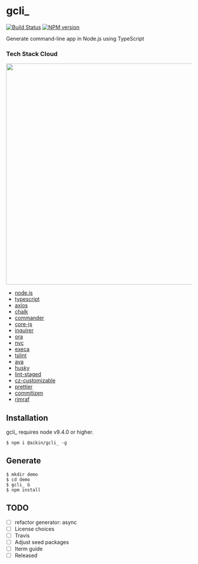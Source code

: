 # gcli_

[![Build Status](https://travis-ci.org/aikin/gcli_.svg?branch=master)](https://travis-ci.org/aikin/gcli_)
[![NPM version](https://img.shields.io/npm/v/@aikin/gcli_.svg?style=flat-square)](https://www.npmjs.com/package/@aikin/gcli_)


Generate command-line app in Node.js using TypeScript


### Tech Stack Cloud

<img src='https://github.com/aikin/gcli_/blob/master/tech-cloud-word.png' width='600px' />

 * [node.js](https://github.com/nodejs/node)
 * [typescript](https://github.com/Microsoft/TypeScript)
 * [axios](https://github.com/axios/axios)
 * [chalk](https://github.com/chalk/chalk)
 * [commander](https://github.com/tj/commander.js)
 * [core-js](https://github.com/zloirock/core-js)
 * [inquirer](https://github.com/zloirock/core-js)
 * [ora](https://github.com/sindresorhus/ora)
 * [nyc](https://github.com/istanbuljs/nyc)
 * [execa](https://github.com/sindresorhus/execa)
 * [tslint](https://github.com/palantir/tslint)
 * [ava](https://github.com/avajs/ava)
 * [husky](https://github.com/typicode/husky)
 * [lint-staged](https://github.com/okonet/lint-staged)
 * [cz-customizable](https://github.com/leonardoanalista/cz-customizable)
 * [prettier](https://github.com/prettier/prettier)
 * [commitizen](https://github.com/commitizen/cz-cli)
 * [rimraf](https://github.com/isaacs/rimraf)


## Installation

gcli_ requires node v9.4.0 or higher.

```
$ npm i @aikin/gcli_ -g
```

## Generate
```
$ mkdir demo
$ cd demo
$ gcli_ G
$ npm install
```



## TODO
- [ ] refactor generator: async
- [ ] License choices
- [ ] Travis
- [ ] Adjust seed packages
- [ ] Iterm guide
- [ ] Released
